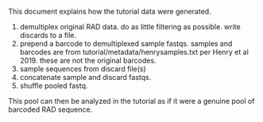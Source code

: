 This document explains how the tutorial data were generated. 

1. demultiplex original RAD data. do as little filtering as possible. write discards to a file. 
2. prepend a barcode to demultiplexed sample fastqs. samples and barcodes are from tutorial/metadata/henrysamples.txt per Henry et al 2019. these are not the original barcodes. 
3. sample sequences from discard file(s)
4. concatenate sample and discard fastqs. 
5. shuffle pooled fastq. 

This pool can then be analyzed in the tutorial as if it were a genuine pool of barcoded RAD sequence. 
